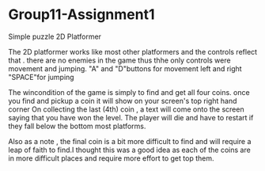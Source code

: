 # Group11-Assignment1
Simple puzzle 2D Platformer  

The 2D platformer works like most other platformers and the controls reflect that . there are no enemies in the game thus thhe only controls were movement and jumping. "A" and "D"buttons for movement left and right "SPACE"for jumping

The wincondition of the game is simply to find and get all four coins. once you find and pickup a coin it will show on your screen's top right hand corner On collecting the last (4th) coin , a text will come onto the screen saying that you have won the level. The player will die and have to restart if they fall below the bottom most platforms.

Also as a note , the final coin is a bit more difficult to find and will require a leap of faith to find.I thought this was a good idea as each of the coins are in more difficult places and require more effort to get top them.
